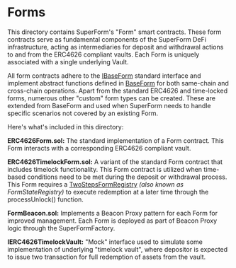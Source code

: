 
# Forms

This directory contains SuperForm's "Form" smart contracts. These form contracts serve as fundamental components of the SuperForm DeFi infrastructure, acting as intermediaries for deposit and withdrawal actions to and from the ERC4626 compliant vaults. Each Form is uniquely associated with a single underlying Vault.

All form contracts adhere to the [IBaseForm](../interfaces/IBaseForm.sol) standard interface and implement abstract functions defined in [BaseForm](../BaseForm.sol) for both same-chain and cross-chain operations. Apart from the standard ERC4626 and time-locked forms, numerous other "custom" form types can be created. These are extended from BaseForm and used when SuperForm needs to handle specific scenarios not covered by an existing Form.

Here's what's included in this directory:

**ERC4626Form.sol:** The standard implementation of a Form contract. This Form interacts with a corresponding ERC4626 compliant vault.

**ERC4626TimelockForm.sol:** A variant of the standard Form contract that includes timelock functionality. This Form contract is utilized when time-based conditions need to be met during the deposit or withdrawal process. This Form requires a [TwoStepsFormRegistry](../crosschain-data/TwoStepsFormStateRegistry.sol) *(also known as FormStateRegistry)* to execute redemption at a later time through the processUnlock() function.

**FormBeacon.sol:** Implements a Beacon Proxy pattern for each Form for improved management. Each Form is deployed as part of Beacon Proxy logic through the SuperFormFactory.

**IERC4626TimelockVault:** "Mock" interface used to simulate some implementation of underlying "timelock vault", where depositor is expected to issue two transaction for full redemption of assets from the vault.